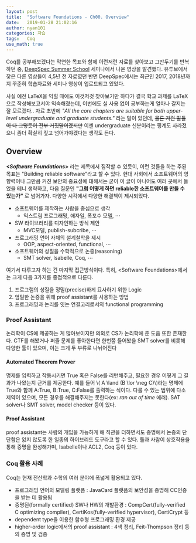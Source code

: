 ```yaml
---
layout: post
title:  "Software Foundations - Ch00. Overview"
date:   2019-01-28 21:02:16
author: nyan101
categories: 자습
tags:	Coq
use_math: true
---
```


Coq를 공부해보겠다는 막연한 목표와 함께 이런저런 자료를 찾아보고 그만두기를 반복하던 중, [DeepSpec Summer School](https://deepspec.org/event/dsss18/) 세미나에서 나온 영상을 발견했다. 유투브에서 찾은 다른 영상들이 4,5년 전 자료였던 반면 DeepSpec에서는 최근인 2017, 2018년까지 꾸준히 학습자료와 세미나 영상이 업로드되고 있었다.

사실 예전 LaTeX을 익힐 때에도 이것저것 찾아보기만 하다가 결국 학교 과제를 LaTeX으로 작성해보고서야 익숙해졌는데, 이번에도 실 사용 없이 공부하는게 얼마나 갈지는 잘 모르겠다.. 자료 초반에 _"All the core chapters are suitable for both upper-level undergraduate and graduate students."_ 라는 말이 있던데, ~~물론 저런 말들이 다 그렇듯이 전부 거짓말이겠지만~~ 이젠 undergraduate 신분이라는 핑계도 사라졌으니 좀더 확실히 짚고 넘어가야겠다는 생각도 든다.



## Overview

_**\<Software Foundations\>**_ 라는 제목에서 짐작할 수 있듯이, 이런 것들을 하는 주된 목표는 "Building reliable software"라고 할 수 있다. 현대 사회에서 소프트웨어의 영향력이나 그만큼 커진 보안의 중요성에 대해서는 굳이 이 글이 아니어도 여러 곳에서 들었을 테니 생략하고, 다음 질문인 **"그럼 어떻게 하면 reliable한 소프트웨어를 만들 수 있는가"** 로 넘어가자. 다양한 시각에서 다양한 해결책이 제시되었다.

* 소프트웨어를 제작하는 사람을 중심으로 생각
  * 익스트림 프로그래밍, 애자일, 폭포수 모델,  ⋯
* SW 라이브러리를 디자인하는 방식 제안
  * MVC모델, publish-subcribe, ⋯
* 프로그래밍 언어 자체의 설계철학을 제시
  * OOP, aspect-oriented, functional, ⋯
* 소프트웨어의 성질을 수학적으로 논증(reasoning)
  * SMT solver, Isabelle, Coq, ⋯

여기서 다루고자 하는 건 마지막 접근방식이다. 특히, \<Software Foundations\>에서는 크게 다음 3가지를 중점적으로 다룬다.

1. 프로그램의 성질을 정밀(precise)하게 묘사하기 위한 Logic
2. 엄밀한 논증을 위해 proof assistant를 사용하는 방법
3. 프로그래밍과 논리를 잇는 연결고리로서의 functional programming



### Proof Assistant

논리학이 CS에 제공하는 게 많아보이지만 의외로 CS가 논리학에 준 도움 또한 존재한다. CTF를 해봤거나 퍼즐 문제를 좋아한다면 한번쯤 들어봤을 SMT solver를 비롯해 다양한 툴이 있으며, 이는 크게 두 부류로 나뉘어진다

#### Automated Theorem Prover

명제를 입력하고 작동시키면 True 혹은 False를 리턴해주고, 필요한 경우 어떻게 그 결과가 나왔는지 근거를 제공한다. 예를 들어 \\( A \\land (B \\lor \\neg C)\\)라는 명제에 True와 함께 A:True, B:True, C:False를 출력하는 식이다. 다룰 수 있는 범위에 다소 제약이 있으며, 모든 경우를 해결해주지는 못한다(ex: _ran out of time_ 에러).  SAT solver나 SMT solver, model checker 등이 있다.

#### Proof Assistant

proof assistant는 사람의 개입을 가능하게 해 직관을 더하면서도 증명에서 논증의 단단함은 잃지 않도록 한 일종의 하이브리드 도구라고 할 수 있다. 툴과 사람이 상호작용을 통해 증명을 완성해가며, Isabelle이나 ACL2, Coq 등이 있다.



### Coq 활용 사례

Coq는 현재 전산학과 수학의 여러 분야에 폭넓게 활용되고 있다.

* 프로그래밍 언어의 모델링 플랫폼
  : JavaCard 플랫폼의 보안성을 증명해 CC인증을 받는 데 활용됨
* 증명된(formally certified) SW나 HW의 개발환경
  : CompCert(fully-verified C optimizing compiler), CertiKos(fully-verified hypervisor), CertiCrypt 등
* dependent type을 이용한 함수형 프로그래밍 환경 제공
* higher-order logic에서의 proof assistant
  : 4색 정리, Feit-Thompson 정리 등의 증명 및 검증